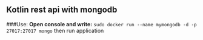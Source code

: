 ## Kotlin rest api with mongodb

###Use:
**Open console and write:**
`sudo docker run --name mymongodb -d -p 27017:27017 mongo`
then run application